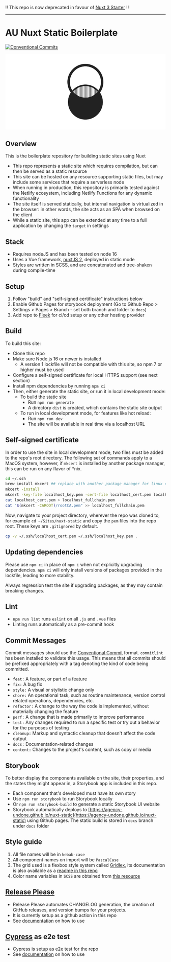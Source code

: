 ‼️ This repo is now deprecated in favour of [Nuxt 3 Starter](https://github.com/undone-labs/nuxt3-starter) ‼️

---

# AU Nuxt Static Boilerplate

[![Conventional Commits](https://img.shields.io/badge/Conventional%20Commits-1.0.0-%23FE5196?logo=conventionalcommits&logoColor=white)](https://conventionalcommits.org)

![Nuxt Static banner](https://raw.githubusercontent.com/agency-undone/nuxt-static/develop/static/images/open-graph.png)

## Overview

This is the boilerplate repository for building static sites using Nuxt

- This repo represents a static site which requires compilation, but can then be served as a static resource
- This site can be hosted on any resource supporting static files, but may include some services that require a serverless node
- When running in production, this repository is primarily tested against the Netlify ecosystem, including Netlify Functions for any dynamic functionality
- The site itself is served statically, but internal navigation is virtualized in the browser: in other words, the site acts as an SPA when browsed on the client
- While a static site, this app can be extended at any time to a full application by changing the `target` in settings


## Stack

- Requires nodeJS and has been tested on node 16
- Uses a Vue framework, [nuxtJS 2](https://nuxtjs.org/), deployed in static mode
- Styles are written in SCSS, and are concatenated and tree-shaken during compile-time


## Setup

1) Follow "build" and "self-signed certificate" instructions below
2) Enable Github Pages for storybook deployment (Go to Github Repo > Settings > Pages > Branch - set both branch and folder to `docs`)
3) Add repo to [Fleek](https://docs.fleek.co/) for ci/cd setup or any other hosting provider


## Build

To build this site:
- Clone this repo
- Make sure Node.js 16 or newer is installed
  - A version 1 lockfile will not be compatible with this site, so npm 7 or higher must be used
- Configure a self-signed certificate for local HTTPS support (see next section)
- Install npm dependencies by running `npm ci`
- Then, either generate the static site, or run it in local development mode:
  - To build the static site
    - Run `npm run generate`
    - A directory `dist` is created, which contains the static site output
  - To run in local development mode, for features like hot reload:
    - Run `npm run dev`
    - The site will be available in real time via a localhost URL


## Self-signed certificate

In order to use the site in local development mode, two files must be added to the repo's root directory. The following set of commands apply to a MacOS system, however, if `mkcert` is installed by another package manager, this can be run on any flavor of *nix. 

```zsh
cd ~/.ssh
brew install mkcert ## replace with another package manager for linux distro
mkcert -install
mkcert -key-file localhost_key.pem -cert-file localhost_cert.pem localhost 127.0.0.1
cat localhost_cert.pem > localhost_fullchain.pem
cat "$(mkcert -CAROOT)/rootCA.pem" >> localhost_fullchain.pem
```

Now, navigate to your project directory, wherever the repo was cloned to, for example `cd ~/Sites/nuxt-static` and copy the `pem` files into the repo root. These keys are `.gitignored` by default.

```zsh
cp -v ~/.ssh/localhost_cert.pem ~/.ssh/localhost_key.pem .
```


## Updating dependencies

Please use `npm ci` in place of `npm i` when not explicitly upgrading dependencies. `npm ci` will only install versions of packages provided in the lockfile, leading to more stability. 

Always regression test the site if upgrading packages, as they may contain breaking changes.


## Lint

- `npm run lint` runs `eslint` on all `.js` and `.vue` files
- Linting runs automatically as a pre-commit hook


## Commit Messages

Commit messages should use the [Conventional Commit](https://www.conventionalcommits.org/en/v1.0.0/) format. `commitlint` has been installed to validate this usage. This means that all commits should be prefixed appropriately with a tag denoting the kind of code being committed.

- `feat:` A feature, or part of a feature
- `fix:` A bug fix
- `style:` A visual or stylistic change only
- `chore:` An operational task, such as routine maintenance, version control related operations, dependencies, etc.
- `refactor:` A change to the way the code is implemented, without materially changing the feature
- `perf:` A change that is made primarily to improve performance
- `test:` Any changes required to run a specific test or try out a behavior for the purposes of testing
- `cleanup:` Markup and syntactic cleanup that doesn't affect the code output
- `docs:` Documentation-related changes
- `content:` Changes to the project's content, such as copy or media


## Storybook

To better display the components available on the site, their properties, and the states they might appear in, a Storybook app is included in this repo.

- Each component that's developed must have its own story
- Use `npm run storybook` to run Storybook locally
- Or `npm run storybook-build` to generate a static Storybook UI website
- Storybook automatically deploys to [https://agency-undone.github.io/nuxt-static](https://agency-undone.github.io/nuxt-static) using Github pages. The static build is stored in `docs` branch under `docs` folder


## Style guide

1. All file names will be in `kebab-case`
2. All component names on import will be `PascalCase`
3. The grid used is a flexbox style system called [Gridlex](https://gridlex.devlint.fr/), its documentation is also available as a [readme in this repo](packages/site/assets/scss/grid/README.md)
4. Color name variables in `SCSS` are obtained from [this resource](https://chir.ag/projects/name-that-color/)


## [Release Please](https://github.com/googleapis/release-please)

- Release Please automates CHANGELOG generation, the creation of GitHub releases, and version bumps for your projects. 
- It is currently setup as a github action in this repo
- See [documentation](https://github.com/googleapis/release-please) on how to use


## [Cypress](https://go.cypress.io/) as e2e test

- Cypress is setup as e2e test for the repo
- See [documentation](https://go.cypress.io/) on how to use
